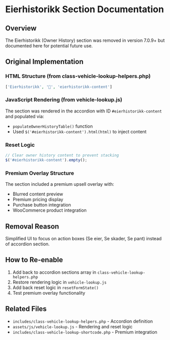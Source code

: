 
# Eierhistorikk Section Documentation

## Overview
The Eierhistorikk (Owner History) section was removed in version 7.0.9+ but documented here for potential future use.

## Original Implementation

### HTML Structure (from class-vehicle-lookup-helpers.php)
```php
['Eierhistorikk', '👥', 'eierhistorikk-content']
```

### JavaScript Rendering (from vehicle-lookup.js)
The section was rendered in the accordion with ID `#eierhistorikk-content` and populated via:
- `populateOwnerHistoryTable()` function
- Used `$('#eierhistorikk-content').html(html)` to inject content

### Reset Logic
```javascript
// Clear owner history content to prevent stacking
$('#eierhistorikk-content').empty();
```

### Premium Overlay Structure
The section included a premium upsell overlay with:
- Blurred content preview
- Premium pricing display
- Purchase button integration
- WooCommerce product integration

## Removal Reason
Simplified UI to focus on action boxes (Se eier, Se skader, Se pant) instead of accordion section.

## How to Re-enable
1. Add back to accordion sections array in `class-vehicle-lookup-helpers.php`
2. Restore rendering logic in `vehicle-lookup.js`
3. Add back reset logic in `resetFormState()`
4. Test premium overlay functionality

## Related Files
- `includes/class-vehicle-lookup-helpers.php` - Accordion definition
- `assets/js/vehicle-lookup.js` - Rendering and reset logic
- `includes/class-vehicle-lookup-shortcode.php` - Premium integration
